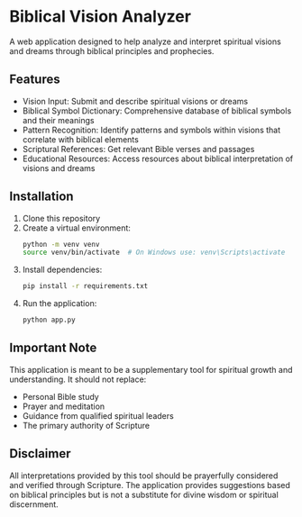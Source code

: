 # Biblical Vision Analyzer

A web application designed to help analyze and interpret spiritual visions and dreams through biblical principles and prophecies.

## Features

- Vision Input: Submit and describe spiritual visions or dreams
- Biblical Symbol Dictionary: Comprehensive database of biblical symbols and their meanings
- Pattern Recognition: Identify patterns and symbols within visions that correlate with biblical elements
- Scriptural References: Get relevant Bible verses and passages
- Educational Resources: Access resources about biblical interpretation of visions and dreams

## Installation

1. Clone this repository
2. Create a virtual environment:
   ```bash
   python -m venv venv
   source venv/bin/activate  # On Windows use: venv\Scripts\activate
   ```
3. Install dependencies:
   ```bash
   pip install -r requirements.txt
   ```
4. Run the application:
   ```bash
   python app.py
   ```

## Important Note

This application is meant to be a supplementary tool for spiritual growth and understanding. It should not replace:
- Personal Bible study
- Prayer and meditation
- Guidance from qualified spiritual leaders
- The primary authority of Scripture

## Disclaimer

All interpretations provided by this tool should be prayerfully considered and verified through Scripture. The application provides suggestions based on biblical principles but is not a substitute for divine wisdom or spiritual discernment.
